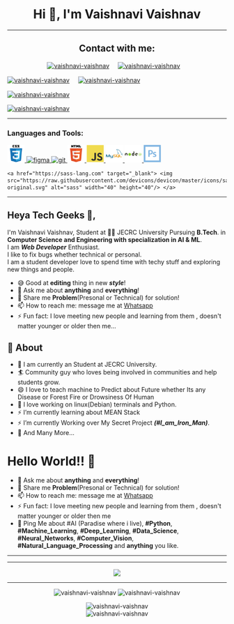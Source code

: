 
<h1 align="center">Hi 👋, I'm Vaishnavi Vaishnav</h1>
<hr/>
<h2 align="center">Contact with me:</h2>
<p align="center">
  <a href="https://www.linkedin.com/in/vaishnavi-vaishnav-2016961b9/" target="blank" align="center"><img align="center" src="https://img.shields.io/badge/-Vaishnavi_Vaishnav-blue?style=flat-square&logo=Linkedin&logoColor=white&link=https://www.linkedin.com/in/vaishnavi-vaishnav-2016961b9/" alt="vaishnavi-vaishnav" height="30" width="150" /></a>
  &nbsp; &nbsp;
   <a href="mailto:vaishnavivaishnav0000@gmail.com" target="blank" align="center"><img align="center" src="https://img.shields.io/badge/-Vaishnavi_Vaishnav-c14438?style=flat-square&logo=Gmail&logoColor=white&link=mailto:vaishnavivaishnav0000.com" alt="vaishnavi-vaishnav" height="30" width="150" /></a>
  &nbsp; &nbsp;
  
 
  <a href="https://twitter.com/Webo_Tech" target="blank" align="center"><img align="center" src="https://img.shields.io/badge/-Vaishnavi_Vaishnav-1ca0f1?style=flat-square&labelColor=1ca0f1&logo=twitter&logoColor=white&link=https://twitter.com/Webo_Tech" alt="vaishnavi-vaishnav" height="30" width="150" /></a>
  &nbsp; &nbsp;
  <a href="https://www.instagram.com/nerd.coder/" target="blank" align="center"><img align="center" src="http://img.shields.io/badge/-Vaishnavi_Vaishnav-rgb(255,105,180)?style=flat-square&logo=Instagram&logoColor=white&link=https://www.instagram.com/vaishnavi_27_july/" alt="vaishnavi-vaishnav" height="30" width="150" /></a>
  &nbsp; &nbsp;
<!--  <a href="https://www.facebook.com/anubhav9199/" target="blank" align="center"><img align="center" src="https://img.shields.io/badge/-Vaishnavi_Vaishnav-blue?style=flat-square&logo=Facebook&logoColor=white&link=https://www.facebook.com/anubhav9199/" alt="vaishnavi-vaishnav" height="30" width="150" /></a>-->
 
  <a href="https://wa.me/919460062371" target="blank" align="center"><img align="center" src="https://img.shields.io/badge/-Vaishnavi_Vaishnav-rgb(77,194,71)?style=flat-square&logo=WhatsApp&logoColor=white&link=https://wa.me/918824897845/" alt="vaishnavi-vaishnav" height="30" width="150" /></a>
 
  <a href="https://dev.to/vaishnavivaishnav" target="blank" align="center"><img align="center" src="https://img.shields.io/badge/-Vaishnavi_Vaishnav-rgb(0,0,0)?style=flat-square&logo=dev.to&logoColor=white&link=https://dev.to/vaishnavivaishnav" alt="vaishnavi-vaishnav" height="30" width="150" /></a>
</p>   

<hr/>

<h3 align="left">Languages and Tools:</h3>
<p align="left"> 
<!--	<a href="https://www.arduino.cc/" target="_blank"> <img src="https://cdn.worldvectorlogo.com/logos/arduino-1.svg" alt="arduino" width="40" height="40"/> </a> -->
	<a href="https://www.w3schools.com/css/" target="_blank"> <img src="https://raw.githubusercontent.com/devicons/devicon/master/icons/css3/css3-original-wordmark.svg" alt="css3" width="40" height="40"/> </a> 
	<a href="https://www.figma.com/" target="_blank"> <img src="https://www.vectorlogo.zone/logos/figma/figma-icon.svg" alt="figma" width="40" height="40"/> </a> 
	<a href="https://git-scm.com/" target="_blank"> <img src="https://www.vectorlogo.zone/logos/git-scm/git-scm-icon.svg" alt="git" width="40" height="40"/> </a> 
	<a href="https://www.w3.org/html/" target="_blank"> <img src="https://raw.githubusercontent.com/devicons/devicon/master/icons/html5/html5-original-wordmark.svg" alt="html5" width="40" height="40"/> </a> 
	<a href="https://developer.mozilla.org/en-US/docs/Web/JavaScript" target="_blank"> <img src="https://raw.githubusercontent.com/devicons/devicon/master/icons/javascript/javascript-original.svg" alt="javascript" width="40" height="40"/> </a> 
<!--	<a href="https://www.linux.org/" target="_blank"> <img src="https://raw.githubusercontent.com/devicons/devicon/master/icons/linux/linux-original.svg" alt="linux" width="40" height="40"/> </a>-->
<!--	<a href="https://www.mongodb.com/" target="_blank"> <img src="https://raw.githubusercontent.com/devicons/devicon/master/icons/mongodb/mongodb-original-wordmark.svg" alt="mongodb" width="40" height="40"/> </a> -->
	<a href="https://www.mysql.com/" target="_blank"> <img src="https://raw.githubusercontent.com/devicons/devicon/master/icons/mysql/mysql-original-wordmark.svg" alt="mysql" width="40" height="40"/> </a> 
	<a href="https://nodejs.org" target="_blank"> <img src="https://raw.githubusercontent.com/devicons/devicon/master/icons/nodejs/nodejs-original-wordmark.svg" alt="nodejs" width="40" height="40"/> 
	</a> 
	<a href="https://www.photoshop.com/en" target="_blank"> <img src="https://raw.githubusercontent.com/devicons/devicon/master/icons/photoshop/photoshop-line.svg" alt="photoshop" width="40" height="40"/> </a>
	
<!--	<a href="https://postman.com" target="_blank"> <img src="https://www.vectorlogo.zone/logos/getpostman/getpostman-icon.svg" alt="postman" width="40" height="40"/> </a> -->
<!--	<a href="https://pugjs.org" target="_blank"> <img src="https://cdn.worldvectorlogo.com/logos/pug.svg" alt="pug" width="40" height="40"/> </a> -->
	<a href="https://sass-lang.com" target="_blank"> <img src="https://raw.githubusercontent.com/devicons/devicon/master/icons/sass/sass-original.svg" alt="sass" width="40" height="40"/> </a> 
</p>

---
## Heya Tech Geeks 👋,           
I'm Vaishnavi Vaishnav, Student at 👨‍💻 JECRC University Pursuing **B.Tech**. in **Computer Science and Engineering with specialization in AI & ML**.<br/>
I am ***Web Developer*** Enthusiast.<br/>
I like to fix bugs whether technical or personal.<br/>
I am a student developer love to spend time with techy stuff and exploring new things and people.<br/>

* 😅 Good at **editing** thing in new ***style***!
* 💬 Ask me about **anything** and **everything**!
* 💬 Share me **Problem**(Presonal or Technical) for solution!
* 📫 How to reach me: message me at [Whatsapp](https://wa.me/919460062371)
* ⚡ Fun fact: I love meeting new people and learning from them , doesn't matter younger or older then me... 



## 🧐 About
- 🔭 I am currently an Student at JECRC University.
- 🏄‍ Community guy who loves being involved in communities and help students grow.
- 😄 I love to teach machine to Predict about Future whether Its any Disease or Forest Fire or Drowsiness Of Human
- 🌱 I love working on linux(Debian) terminals and Python.
- ⚡ I’m currently learning about MEAN Stack
- ⚡ I’m currently Working over My Secret Project ***(#I_am_Iron_Man)***.
- 👯 And Many More...




	
# Hello World!! 🤔
- 💬 Ask me about **anything** and **everything**!
- 💬 Share me **Problem**(Presonal or Technical) for solution!
- 📫 How to reach me: message me at [Whatsapp](https://wa.me/919460062371)
- ⚡ Fun fact: I love meeting new people and learning from them , doesn't matter younger or older then me 
- 💬 Ping Me about #AI (Paradise where i live), **#Python**, **#Machine_Learning**, **#Deep_Learning**, **#Data_Science**, **#Neural_Networks**, **#Computer_Vision**, **#Natural_Language_Processing** and **anything** you like.
---

<!--<p align="center">
  <img src="https://devicons.github.io/devicon/devicon.git/icons/python/python-original.svg" alt="python" width="40" height="40"/>
  &nbsp;
  <img src="https://www.vectorlogo.zone/logos/tensorflow/tensorflow-icon.svg" alt="tensorflow" width="40" height="40"/>
  &nbsp;
  <img src="https://www.vectorlogo.zone/logos/opencv/opencv-icon.svg" alt="opencv" width="40" height="40"/>
  &nbsp;
  <img src="https://www.vectorlogo.zone/logos/pytorch/pytorch-icon.svg" alt="pytorch" width="40" height="40"/>
  &nbsp;
  <img src="https://www.vectorlogo.zone/logos/gnu_bash/gnu_bash-icon.svg" alt="bash" width="40" height="40"/>
  &nbsp; 
  <img src="https://devicons.github.io/devicon/devicon.git/icons/c/c-original.svg" alt="c" width="40" height="40"/>
  &nbsp;
  <img src="https://devicons.github.io/devicon/devicon.git/icons/cplusplus/cplusplus-original.svg" alt="cplusplus" width="40" height="40"/>
  &nbsp;
  <img src="https://www.vectorlogo.zone/logos/git-scm/git-scm-icon.svg" alt="git" width="40" height="40"/>
  &nbsp;
  <img src="https://devicons.github.io/devicon/devicon.git/icons/javascript/javascript-original.svg" alt="javascript" width="40" height="40"/>
  &nbsp;
  <img src="https://devicons.github.io/devicon/devicon.git/icons/linux/linux-original.svg" alt="linux" width="40" height="40"/>
  &nbsp; 
  <img src="https://devicons.github.io/devicon/devicon.git/icons/mongodb/mongodb-original-wordmark.svg" alt="mongodb" width="40" height="40"/>
  &nbsp;
  <img src="https://devicons.github.io/devicon/devicon.git/icons/postgresql/postgresql-original-wordmark.svg" alt="postgresql" width="40" height="40"/>
</p>-->
<hr/>
<p align="center">
  <a href="https://github.com/ryo-ma/github-profile-trophy">
    <img align="center" width=800 src="https://github-profile-trophy.vercel.app/?username=vaishnavi-vaishnav&column=7"/>
  </a>
</p>
<hr/>
<p align="center">
  <img height="165" src="https://github-readme-stats.vercel.app/api?username=vaishnavi-vaishnav&show_icons=true" alt="vaishnavi-vaishnav">
  <img src="https://github-readme-stats.vercel.app/api/top-langs/?username=vaishnavi-vaishnav&layout=compact&hide=html" alt="vaishnavi-vaishnav" />
</p>
<p align="center"> 
  <img src="https://komarev.com/ghpvc/?username=vaishnavi-vaishnav" alt="vaishnavi-vaishnav" />
  <br/>
  <img src="https://profile-counter.glitch.me/vaishnavi-vaishnav/count.svg" alt="vaishnavi-vaishnav" />
</p>
